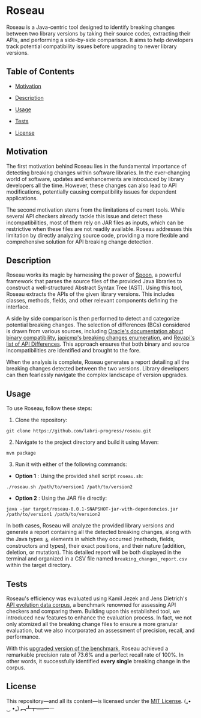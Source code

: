 # Roseau


Roseau is a Java-centric tool designed to identify breaking changes between two 
library versions by taking their source codes, extracting their APIs, 
and performing a side-by-side comparison. It aims to help developers 
track potential compatibility issues before upgrading to newer library versions.

## Table of Contents
- [Motivation](#motivation)
- [Description](#description)
- [Usage](#usage)
- [Tests](#tests)

- [License](#license)


## Motivation

The first motivation behind Roseau lies in the fundamental importance of 
detecting breaking changes within software libraries.
In the ever-changing world of software, updates and  enhancements are 
introduced by library developers all the time.
However, these changes can also lead to API modifications,
potentially causing compatibility issues for dependent applications.

The second motivation stems from the limitations of current tools. While
several API checkers already tackle this issue and detect these 
incompatibilities, most of them rely on JAR files as inputs, 
which can be restrictive when these files are not readily available.
Roseau addresses this limitation by directly analyzing source code, 
providing a more flexible and comprehensive solution for API breaking 
change detection.







## Description

Roseau works its magic by harnessing the power of [Spoon](https://spoon.gforge.inria.fr/),
a powerful framework that parses
the source files of the provided Java libraries to construct a well-structured Abstract 
Syntax Tree (AST). Using this tool, Roseau extracts the APIs of the given  library
versions. This includes classes, methods, fields, and other relevant components 
defining the interface.

A side by side comparison is then performed to detect and categorize potential breaking changes. 
The selection of differences (BCs) considered is drawn from various sources, including [Oracle's documentation about binary compatibility](https://docs.oracle.com/javase/specs/jls/se7/html/jls-13.html#jls-13.4.4),
[japicmp's breaking changes enumeration](https://github.com/siom79/japicmp/blob/68425b08dd7835a4e9c0e64c6f6eaf3bd7281069/japicmp/src/main/java/japicmp/model/JApiCompatibilityChange.java), 
and [Revapi's list of API Differences](https://revapi.org/revapi-java/0.28.1/differences.html).
This approach ensures that both binary and source incompatibilities are identified and brought to the fore.

When the analysis is complete, Roseau generates a report detailing all the 
breaking changes detected between the two versions. Library developers can then fearlessly 
navigate the complex landscape of version upgrades.


## Usage

To use Roseau, follow these steps:

1. Clone the repository:

```
git clone https://github.com/labri-progress/roseau.git
```
2. Navigate to the project directory and build it using Maven:
```
mvn package
```
3. Run it with either of the following commands:
- **Option 1** : Using the provided shell script `roseau.sh`:
```
./roseau.sh /path/to/version1 /path/to/version2
```
- **Option 2** : Using the JAR file directly:
```
java -jar target/roseau-0.0.1-SNAPSHOT-jar-with-dependencies.jar /path/to/version1 /path/to/version2
```

In both cases, Roseau will analyze the provided library versions and generate a report 
containing all the detected breaking changes, along with the Java types ﹠ elements in which they occurred (methods, fields, 
constructors and types), their exact positions, and their nature (addition, deletion,
or mutation). This detailed report will be both displayed in the terminal and organized in a CSV file named
`breaking_changes_report.csv` within the target directory.



## Tests
Roseau's efficiency was evaluated using Kamil Jezek and Jens Dietrich's [API evolution data corpus](https://github.com/kjezek/api-evolution-data-corpus), a benchmark 
renowned for assessing API checkers and comparing them. Building upon this established tool,
we introduced new features to enhance the evaluation process. In fact, we not only atomized all the breaking change
files to ensure a more granular evaluation, but we also incorporated an assessment of precision, recall, 
and performance.

With this [upgraded version of the benchmark](), Roseau achieved a remarkable precision rate of 73.6% and a perfect recall rate of 100%. 
In other words, it successfully identified **every single** breaking change in the corpus.

## License
This repository—and all its content—is licensed under the [MIT License](https://choosealicense.com/licenses/mit/).  („• ‿ •„) ︻┻┳══━一  







